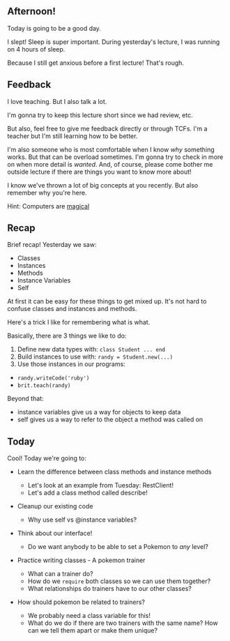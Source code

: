 ## Afternoon!

Today is going to be a good day.

I slept! Sleep is super important.
During yesterday's lecture, I was running on 4 hours of sleep.


Because I still get anxious before a first lecture!
That's rough.
  


## Feedback

I love teaching. But I also talk a lot.

I'm gonna try to keep this lecture short since we had review, etc.

But also, feel free to give me feedback directly or through TCFs.
I'm a teacher but I'm still learning how to be better.

I'm also someone who is most comfortable when I know _why_ something works.
But that can be overload sometimes. I'm gonna try to check in more on when more detail is _wanted_.
And, of course, please come bother me outside lecture if there are things you want to know more about!

  
  

  
I know we've thrown a lot of big concepts at you recently.
But also remember why you're here.

Hint: Computers are [magical](https://raw.githubusercontent.com/tiy-atl-js-jan-2017/slides/master/images/magic.gif)
  
  
  
  
## Recap

Brief recap! Yesterday we saw:

* Classes
* Instances
* Methods
* Instance Variables
* Self

At first it can be easy for these things to get mixed up.
It's not hard to confuse classes and instances and methods.

Here's a trick I like for remembering what is what.

Basically, there are 3 things we like to do:

1. Define new data types with: `class Student ... end`
2. Build instances to use with: `randy = Student.new(...)`
3. Use those instances in our programs:
  * `randy.writeCode('ruby')`
  * `brit.teach(randy)`

Beyond that:

* instance variables give us a way for objects to keep data
* self gives us a way to refer to the object a method was called on
  
  
  
  
## Today

Cool! Today we're going to:

* Learn the difference between class methods and instance methods
  * Let's look at an example from Tuesday: RestClient!
  * Let's add a class method called describe!
  
  
  
* Cleanup our existing code
  * Why use self vs @instance variables?



* Think about our interface!
  * Do we want anybody to be able to set a Pokemon to _any_ level?
  
  
  
* Practice writing classes - A pokemon trainer
  * What can a trainer do?
  * How do we `require` both classes so we can use them together?
  * What relationships do trainers have to our other classes?



* How should pokemon be related to trainers?
  * We probably need a class variable for this!
  * What do we do if there are two trainers with the same name? How can we tell them apart or make them unique?

